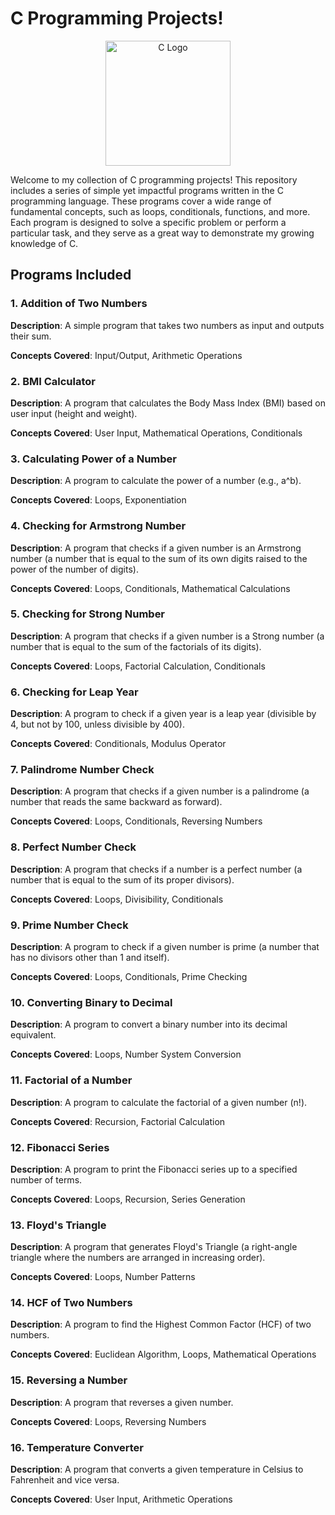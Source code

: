 # **C Programming Projects!**

<div align="center">
  <img src="https://upload.wikimedia.org/wikipedia/commons/1/19/C_Logo.png" alt="C Logo" width="200">
</div>


Welcome to my collection of C programming projects! This repository includes a series of simple yet impactful programs written in the C programming language. These programs cover a wide range of fundamental concepts, such as loops, conditionals, functions, and more. Each program is designed to solve a specific problem or perform a particular task, and they serve as a great way to demonstrate my growing knowledge of C.

## **Programs Included**

### **1. Addition of Two Numbers**

**Description**: A simple program that takes two numbers as input and outputs their sum. 

**Concepts Covered**: Input/Output, Arithmetic Operations

### **2. BMI Calculator**

**Description**: A program that calculates the Body Mass Index (BMI) based on user input (height and weight).

**Concepts Covered**: User Input, Mathematical Operations, Conditionals

### **3. Calculating Power of a Number**

**Description**: A program to calculate the power of a number (e.g., a^b).

**Concepts Covered**: Loops, Exponentiation

### **4. Checking for Armstrong Number**

**Description**: A program that checks if a given number is an Armstrong number (a number that is equal to the sum of its own digits raised to the power of the number of digits).

**Concepts Covered**: Loops, Conditionals, Mathematical Calculations

### **5. Checking for Strong Number**

**Description**: A program that checks if a given number is a Strong number (a number that is equal to the sum of the factorials of its digits).

**Concepts Covered**: Loops, Factorial Calculation, Conditionals

### **6. Checking for Leap Year**

**Description**: A program to check if a given year is a leap year (divisible by 4, but not by 100, unless divisible by 400).

**Concepts Covered**: Conditionals, Modulus Operator

### **7. Palindrome Number Check**

**Description**: A program that checks if a given number is a palindrome (a number that reads the same backward as forward).

**Concepts Covered**: Loops, Conditionals, Reversing Numbers

### **8. Perfect Number Check**

**Description**: A program that checks if a number is a perfect number (a number that is equal to the sum of its proper divisors).

**Concepts Covered**: Loops, Divisibility, Conditionals

### **9. Prime Number Check**

**Description**: A program to check if a given number is prime (a number that has no divisors other than 1 and itself).

**Concepts Covered**: Loops, Conditionals, Prime Checking

### **10. Converting Binary to Decimal**

**Description**: A program to convert a binary number into its decimal equivalent.

**Concepts Covered**: Loops, Number System Conversion

### **11. Factorial of a Number**

**Description**: A program to calculate the factorial of a given number (n!).

**Concepts Covered**: Recursion, Factorial Calculation

### **12. Fibonacci Series**

**Description**: A program to print the Fibonacci series up to a specified number of terms.

**Concepts Covered**: Loops, Recursion, Series Generation

### **13. Floyd's Triangle**

**Description**: A program that generates Floyd's Triangle (a right-angle triangle where the numbers are arranged in increasing order).

**Concepts Covered**: Loops, Number Patterns

### **14. HCF of Two Numbers**

**Description**: A program to find the Highest Common Factor (HCF) of two numbers.

**Concepts Covered**: Euclidean Algorithm, Loops, Mathematical Operations

### **15. Reversing a Number**

**Description**: A program that reverses a given number.

**Concepts Covered**: Loops, Reversing Numbers

### **16. Temperature Converter**

**Description**: A program that converts a given temperature in Celsius to Fahrenheit and vice versa.

**Concepts Covered**: User Input, Arithmetic Operations
